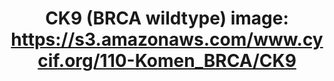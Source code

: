 ---
title: "CK9 (BRCA wildtype)
image: https://s3.amazonaws.com/www.cycif.org/110-Komen_BRCA/CK9"
layout: minerva-1-5 
exhibit: config-110-Komen_BRCA/CK9
---